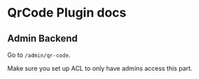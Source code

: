 # QrCode Plugin docs


## Admin Backend
Go to `/admin/qr-code`.

Make sure you set up ACL to only have admins access this part.
